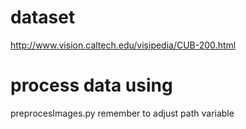 # dataset
http://www.vision.caltech.edu/visipedia/CUB-200.html

# process data using 
preprocesImages.py remember to adjust path variable
